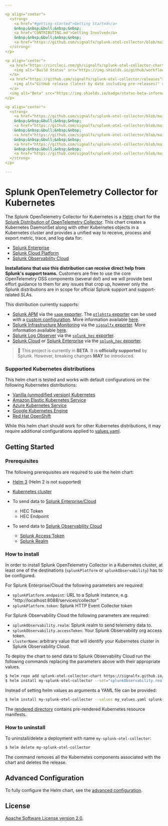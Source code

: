 ```yaml
---

<p align="center">
  <strong>
    <a href="#getting-started">Getting Started</a>
    &nbsp;&nbsp;&bull;&nbsp;&nbsp;
    <a href="CONTRIBUTING.md">Getting Involved</a>
    &nbsp;&nbsp;&bull;&nbsp;&nbsp;
    <a href="https://github.com/signalfx/splunk-otel-collector/blob/main/docs/signalfx-smart-agent-migration.md">Migrating from Smart Agent</a>
  </strong>
</p>

<p align="center">
  <a href="https://circleci.com/gh/signalfx/splunk-otel-collector-chart">
    <img alt="Build Status" src="https://img.shields.io/github/workflow/status/signalfx/splunk-otel-collector-chart/Lint%20and%20Test%20Charts?style=for-the-badge">
  </a>
  <a href="https://github.com/signalfx/splunk-otel-collector/releases">
    <img alt="GitHub release (latest by date including pre-releases)" src="https://img.shields.io/github/v/release/signalfx/splunk-otel-collector-chart?include_prereleases&style=for-the-badge">
  </a>
  <img alt="Beta" src="https://img.shields.io/badge/status-beta-informational?style=for-the-badge">
</p>

<p align="center">
  <strong>
    <a href="https://github.com/signalfx/splunk-otel-collector/blob/main/docs/components.md">Components</a>
    &nbsp;&nbsp;&bull;&nbsp;&nbsp;
    <a href="https://github.com/signalfx/splunk-otel-collector/blob/main/docs/monitoring.md">Monitoring</a>
    &nbsp;&nbsp;&bull;&nbsp;&nbsp;
    <a href="https://github.com/signalfx/splunk-otel-collector/blob/main/docs/security.md">Security</a>
    &nbsp;&nbsp;&bull;&nbsp;&nbsp;
    <a href="https://github.com/signalfx/splunk-otel-collector/blob/main/docs/sizing.md">Sizing</a>
    &nbsp;&nbsp;&bull;&nbsp;&nbsp;
    <a href="https://github.com/signalfx/splunk-otel-collector/blob/main/docs/troubleshooting.md">Troubleshooting</a>
  </strong>
</p>

---
```


# Splunk OpenTelemetry Collector for Kubernetes

The Splunk OpenTelemetry Collector for Kubernetes is a
[Helm](https://github.com/kubernetes/helm) chart for the [Splunk Distribution
of OpenTelemetry Collector](https://github.com/signalfx/splunk-otel-collector).
This chart creates a Kubernetes DaemonSet along with other Kubernetes objects
in a Kubernetes cluster and provides a unified way to receive, process and
export metric, trace, and log data for:

- [Splunk Enterprise](https://www.splunk.com/en_us/software/splunk-enterprise.html)
- [Splunk Cloud Platform](https://www.splunk.com/en_us/software/splunk-cloud-platform.html)
- [Splunk Observability Cloud](https://www.observability.splunk.com/)

**Installations that use this distribution can receive direct help from
Splunk's support teams.** Customers are free to use the core OpenTelemetry OSS
components (several do!) and we will provide best effort guidance to them for
any issues that crop up, however only the Splunk distributions are in scope for
official Splunk support and support-related SLAs.

This distribution currently supports:

- [Splunk APM](https://www.splunk.com/en_us/software/splunk-apm.html) via the
  [`sapm`
  exporter](https://github.com/open-telemetry/opentelemetry-collector-contrib/tree/main/exporter/sapmexporter).
  The [`otlphttp`
  exporter](https://github.com/open-telemetry/opentelemetry-collector/tree/main/exporter/otlphttpexporter)
  can be used with a [custom
  configuration](https://github.com/signalfx/splunk-otel-collector/blob/main/cmd/otelcol/config/collector/otlp_config_linux.yaml).
  More information available
  [here](https://docs.signalfx.com/en/latest/apm/apm-getting-started/apm-opentelemetry-collector.html).
- [Splunk Infrastructure
  Monitoring](https://www.splunk.com/en_us/software/infrastructure-monitoring.html)
  via the [`signalfx`
  exporter](https://github.com/open-telemetry/opentelemetry-collector-contrib/tree/main/exporter/signalfxexporter).
  More information available
  [here](https://docs.signalfx.com/en/latest/otel/imm-otel-collector.html).
- [Splunk Log Observer](https://www.splunk.com/en_us/form/splunk-log-observer.html) via
  the [`splunk_hec`
  exporter](https://github.com/open-telemetry/opentelemetry-collector-contrib/tree/main/exporter/splunkhecexporter).
- [Splunk Cloud](https://www.splunk.com/en_us/software/splunk-cloud.html) or
  [Splunk
  Enterprise](https://www.splunk.com/en_us/software/splunk-enterprise.html) via
  the [`splunk_hec`
  exporter](https://github.com/open-telemetry/opentelemetry-collector-contrib/tree/main/exporter/splunkhecexporter).

> :construction: This project is currently in **BETA**. It is **officially supported** by Splunk. However, breaking changes **MAY** be introduced.

### Supported Kubernetes distributions

This helm chart is tested and works with default configurations on the following
Kubernetes distributions:

- [Vanilla (unmodified version) Kubernetes](https://kubernetes.io)
- [Amazon Elastic Kubernetes Service](https://aws.amazon.com/eks)
- [Azure Kubernetes Service](https://docs.microsoft.com/en-us/azure/aks)
- [Google Kubernetes Engine](https://cloud.google.com/kubernetes-engine)
- [Red Hat OpenShift](https://www.redhat.com/en/technologies/cloud-computing/openshift)

While this helm chart should work for other Kubernetes distributions, it may
require additional configurations applied to
[values.yaml](helm-charts/splunk-otel-collector/values.yaml).

## Getting Started

### Prerequisites

The following prerequisites are required to use the helm chart:

- [Helm 3](https://helm.sh/docs/intro/install/) (Helm 2 is not supported)
- [Kubernetes cluster](https://kubernetes.io/)

- To send data to [Splunk Enterprise/Cloud](https://docs.splunk.com/Documentation/Splunk/8.2.2/Data/UsetheHTTPEventCollector)
  - HEC Token
  - HEC Endpoint

- To send data to [Splunk Observability Cloud](https://docs.splunk.com/Observability/gdi/opentelemetry/install-k8s.html)
  - [Splunk Access Token](https://docs.splunk.com/Observability/admin/authentication-tokens/org-tokens.html#admin-org-tokens)
  - [Splunk Realm](https://dev.splunk.com/observability/docs/realms_in_endpoints/)

### How to install

In order to install Splunk OpenTelemetry Collector in a Kubernetes cluster, at
least one of the destinations (`splunkPlatform` or `splunkObservability`) has
to be configured.

For Splunk Enterprise/Cloud the following parameters are required:

- `splunkPlatform.endpoint`: URL to a Splunk instance, e.g.
  "http://localhost:8088/services/collector"
- `splunkPlatform.token`: Splunk HTTP Event Collector token

For Splunk Observability Cloud the following parameters are required:

- `splunkObservability.realm`: Splunk realm to send telemetry data to.
- `splunkObservability.accessToken`: Your Splunk Observability org access
  token.
- `clusterName`: arbitrary value that will identify your Kubernetes cluster in
  Splunk Observability Cloud.

To deploy the chart to send data to Splunk Observability Cloud run the following
commands replacing the parameters above with their appropriate values.

```bash
$ helm repo add splunk-otel-collector-chart https://signalfx.github.io/splunk-otel-collector-chart
$ helm install my-splunk-otel-collector --set="splunkObservability.realm=us0,splunkObservability.accessToken=xxxxxx,clusterName=my-cluster" splunk-otel-collector-chart/splunk-otel-collector
```

Instead of setting helm values as arguments a YAML file can be provided:

```bash
$ helm install my-splunk-otel-collector --values my_values.yaml splunk-otel-collector-chart/splunk-otel-collector
```

The [rendered directory](rendered) contains pre-rendered Kubernetes resource manifests.

### How to uninstall

To uninstall/delete a deployment with name `my-splunk-otel-collector`:

```bash
$ helm delete my-splunk-otel-collector
```

The command removes all the Kubernetes components associated with the chart and
deletes the release.

## Advanced Configuration

To fully configure the Helm chart, see the [advanced
configuration](docs/advanced-configuration.md).

## License

[Apache Software License version 2.0](LICENSE).
